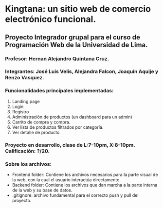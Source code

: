 # Kingtana: un sitio web de comercio electrónico funcional.
## Proyecto Integrador grupal para el curso de Programación Web de la Universidad de Lima.
### Profesor: Hernan Alejandro Quintana Cruz.
### Integrantes: José Luis Velis, Alejandra Falcon, Joaquín Aquije y Renzo Vasquez.

### Funcionalidades principales implementadas:

1. ​Landing page
2. Login
3. Registro
4. Administración de productos (un dashboard para un admin)
5. Carrito de compra y compra.
6. Ver lista de productos filtrados por categoría.
7. Ver detalle de producto

### Proyecto en desarrollo, clase de L:7-10pm, X:8-10pm. Calificación: ?/20.

### Sobre los archivos:
-  Frontend folder: Contiene los archivos necesarios para la parte visual de la web, con la cual el usuario interactúa directamente.
-  Backend folder: Contiene los archivos que dan marcha a la parte interna de la web y su base de datos.
-  .gitignore: archivo fundamental para el correcto push y pull del proyecto.
